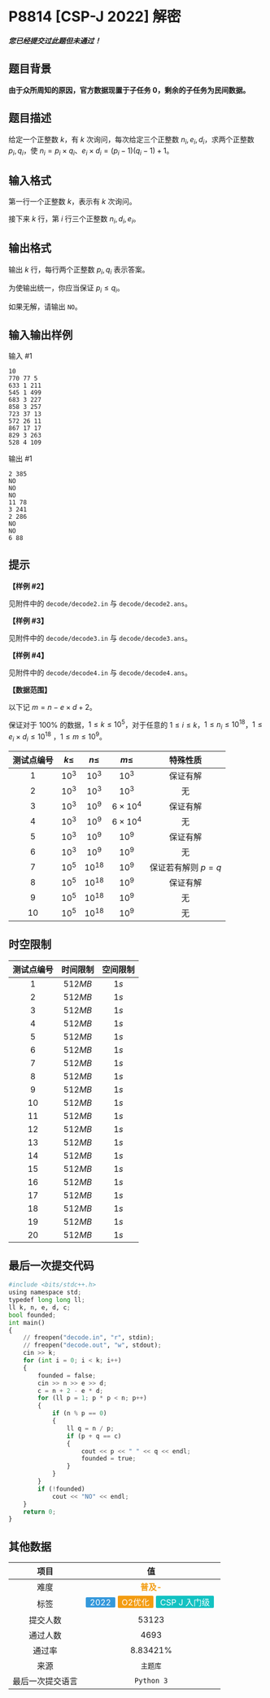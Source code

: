 # P8814 [CSP-J 2022] 解密
***您已经提交过此题但未通过！***

## 题目背景

**由于众所周知的原因，官方数据现置于子任务 0，剩余的子任务为民间数据。**

## 题目描述

给定一个正整数 $k$，有 $k$ 次询问，每次给定三个正整数 $n_i, e_i, d_i$，求两个正整数 $p_i, q_i$，使 $n_i = p_i \times q_i$、$e_i \times d_i = (p_i - 1)(q_i - 1) + 1$。

## 输入格式

第一行一个正整数 $k$，表示有 $k$ 次询问。

接下来 $k$ 行，第 $i$ 行三个正整数 $n_i, d_i, e_i$。

## 输出格式

输出 $k$ 行，每行两个正整数 $p_i, q_i$ 表示答案。

为使输出统一，你应当保证 $p_i \leq q_i$。

如果无解，请输出 `NO`。

## 输入输出样例

输入 #1
```
10
770 77 5
633 1 211
545 1 499
683 3 227
858 3 257
723 37 13
572 26 11
867 17 17
829 3 263
528 4 109
```
输出 #1
```
2 385
NO
NO
NO
11 78
3 241
2 286
NO
NO
6 88
```

## 提示

**【样例 \#2】**

见附件中的 `decode/decode2.in` 与 `decode/decode2.ans`。

**【样例 \#3】**

见附件中的 `decode/decode3.in` 与 `decode/decode3.ans`。

**【样例 \#4】**

见附件中的 `decode/decode4.in` 与 `decode/decode4.ans`。

**【数据范围】**

以下记 $m = n - e \times d + 2$。

保证对于 $100\%$ 的数据，$1 \leq k \leq {10}^5$，对于任意的 $1 \leq i \leq k$，$1 \leq n_i \leq {10}^{18}$，$1 \leq e_i \times d_i \leq {10}^{18}$
，$1 \leq m \leq {10}^9$。

| 测试点编号 | $k \leq$ | $n \leq$ | $m \leq$ | 特殊性质 |
| :----------: | :----------: | :----------: | :----------: | :----------: |
| $1$ | $10^3$ | $10^3$ | $10^3$ | 保证有解 |
| $2$ | $10^3$ | $10^3$ | $10^3$ | 无 |
| $3$ | $10^3$ | $10^9$ | $6\times 10^4$ | 保证有解 |
| $4$ | $10^3$ | $10^9$ | $6\times 10^4$ | 无 |
| $5$ | $10^3$ | $10^9$ | $10^9$ | 保证有解 |
| $6$ | $10^3$ | $10^9$ | $10^9$ | 无 |
| $7$ | $10^5$ | $10^{18}$ | $10^9$ | 保证若有解则 $p=q$ |
| $8$ | $10^5$ | $10^{18}$ | $10^9$ | 保证有解 |
| $9$ | $10^5$ | $10^{18}$ | $10^9$ | 无 |
| $10$ | $10^5$ | $10^{18}$ | $10^9$ | 无 |

## 时空限制
|测试点编号|时间限制|空间限制|
|:---:|:---:|:---:|
|$1$|$512MB$|$1s$|
|$2$|$512MB$|$1s$|
|$3$|$512MB$|$1s$|
|$4$|$512MB$|$1s$|
|$5$|$512MB$|$1s$|
|$6$|$512MB$|$1s$|
|$7$|$512MB$|$1s$|
|$8$|$512MB$|$1s$|
|$9$|$512MB$|$1s$|
|$10$|$512MB$|$1s$|
|$11$|$512MB$|$1s$|
|$12$|$512MB$|$1s$|
|$13$|$512MB$|$1s$|
|$14$|$512MB$|$1s$|
|$15$|$512MB$|$1s$|
|$16$|$512MB$|$1s$|
|$17$|$512MB$|$1s$|
|$18$|$512MB$|$1s$|
|$19$|$512MB$|$1s$|
|$20$|$512MB$|$1s$|

## 最后一次提交代码

```python
#include <bits/stdc++.h>
using namespace std;
typedef long long ll;
ll k, n, e, d, c;
bool founded;
int main()
{
    // freopen("decode.in", "r", stdin);
    // freopen("decode.out", "w", stdout);
    cin >> k;
    for (int i = 0; i < k; i++)
    {
        founded = false;
        cin >> n >> e >> d;
        c = n + 2 - e * d;
        for (ll p = 1; p * p < n; p++)
        {
            if (n % p == 0)
            {
                ll q = n / p;
                if (p + q == c)
                {
                    cout << p << " " << q << endl;
                    founded = true;
                }
            }
        }
        if (!founded)
            cout << "NO" << endl;
    }
    return 0;
}
```

## 其他数据

|项目|值|
|:---:|:---:|
|难度|<span style="font-weight: bold; color: #f39c11">普及-</span>|
|标签|<span style="display: inline-block; margin-right: 5px; margin-bottom: 5px; border-radius: 2px; color: white; padding: 0px 8px; background-color: #3498db; ">2022</span><span style="display: inline-block; margin-right: 5px; margin-bottom: 5px; border-radius: 2px; color: white; padding: 0px 8px; background-color: #f39c11; ">O2优化</span><span style="display: inline-block; margin-right: 5px; margin-bottom: 5px; border-radius: 2px; color: white; padding: 0px 8px; background-color: #13c2c2; ">CSP J 入门级</span>|
|提交人数|$53123$|
|通过人数|$4693$|
|通过率|$8.83421\%$|
|来源|`主题库`|
|最后一次提交语言|`Python 3`|

